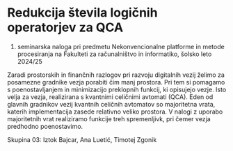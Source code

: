 # Redukcija števila logičnih operatorjev za QCA
1. seminarska naloga pri predmetu Nekonvencionalne platforme in metode procesiranja na Fakulteti za računalništvo in informatiko, šolsko leto 2024/25

Zaradi prostorskih in finančnih razlogov pri razvoju digitalnih vezij želimo za posamezne gradnike vezja porabiti čim manj prostora. Pri tem si pomagamo s poenostavljanjem in minimizacijo preklopnih funkcij, ki opisujejo vezje. Isto velja za vezja, realizirana s kvantnimi celičnimi avtomati (QCA). Eden od glavnih gradnikov vezij kvantnih celičnih avtomatov so majoritetna vrata, katerih implementacija zasede relativno veliko prostora. V nalogi z uporabo majoritetnih vrat realiziramo funkcije treh spremenljivk, pri čemer vezja predhodno poenostavimo.

Skupina 03: Iztok Bajcar, Ana Luetić, Timotej Zgonik
